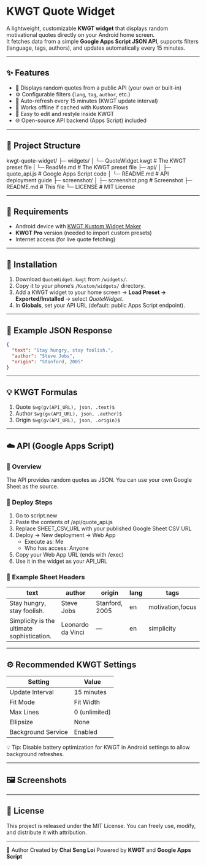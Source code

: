 # KWGT Quote Widget

A lightweight, customizable **KWGT widget** that displays random motivational quotes directly on your Android home screen.  
It fetches data from a simple **Google Apps Script JSON API**, supports filters (language, tags, authors), and updates automatically every 15 minutes.

---

## ✨ Features
- 📜 Displays random quotes from a public API (your own or built-in)
- ⚙️ Configurable filters (`lang`, `tag`, `author`, etc.)
- 🔄 Auto-refresh every 15 minutes (KWGT update interval)
- 💾 Works offline if cached with Kustom Flows
- 🧩 Easy to edit and restyle inside KWGT
- 🌐 Open-source API backend (Apps Script) included

---

## 🧱 Project Structure
kwgt-quote-widget/
├─ widgets/
│ └─ QuoteWidget.kwgt # The KWGT preset file
| └─ ReadMe.md # The KWGT preset file
├─ api/
│ ├─ quote_api.js # Google Apps Script code
│ └─ README.md # API deployment guide
├─ screenshot/
│ ├─ screenshot.png # Screenshot
├─ README.md # This file
└─ LICENSE # MIT License

---

## 🧰 Requirements
- Android device with [KWGT Kustom Widget Maker](https://play.google.com/store/apps/details?id=org.kustom.widget)
- **KWGT Pro** version (needed to import custom presets)
- Internet access (for live quote fetching)

---

## 🚀 Installation
1. Download `QuoteWidget.kwgt` from `/widgets/`.
2. Copy it to your phone’s `/Kustom/widgets/` directory.
3. Add a KWGT widget to your home screen → **Load Preset → Exported/Installed** → select *QuoteWidget*.
4. In **Globals**, set your API URL (default: public Apps Script endpoint).

---

## 🧩 Example JSON Response
```json
{
  "text": "Stay hungry, stay foolish.",
  "author": "Steve Jobs",
  "origin": "Stanford, 2005"
}
```

---

## 💡 KWGT Formulas
1. Quote
   ```$wg(gv(API_URL), json, .text)$```
2. Author
   ```$wg(gv(API_URL), json, .author)$```
3. Origin
   ```$wg(gv(API_URL), json, .origin)$```

---

## ☁️ API (Google Apps Script)
### 🔧 Overview
The API provides random quotes as JSON.
You can use your own Google Sheet as the source.

### 📜 Deploy Steps
1. Go to script.new
2. Paste the contents of /api/quote_api.js
3. Replace SHEET_CSV_URL with your published Google Sheet CSV URL
4. Deploy → New deployment → Web App
   - Execute as: Me
   - Who has access: Anyone
5. Copy your Web App URL (ends with /exec)
6. Use it in the widget as your API_URL

### 🔁 Example Sheet Headers
| text | author	| origin | lang | tags
|-|-|-|-|-|
|Stay hungry, stay foolish. | Steve Jobs | Stanford, 2005 | en | motivation,focus |
|Simplicity is the ultimate sophistication.| Leonardo da Vinci | — |	en	|simplicity|

---

## ⚙️ Recommended KWGT Settings
| Setting            | Value         |
| ------------------ | ------------- |
| Update Interval    | 15 minutes    |
| Fit Mode           | Fit Width     |
| Max Lines          | 0 (unlimited) |
| Ellipsize          | None          |
| Background Service | Enabled       |
💡 Tip: Disable battery optimization for KWGT in Android settings to allow background refreshes.

---

## 🖼️ Screenshots


---

## 📄 License
This project is released under the MIT License.
You can freely use, modify, and distribute it with attribution.

---

👤 Author
Created by __Chai Seng Loi__
Powered by __KWGT__ and __Google Apps Script__
